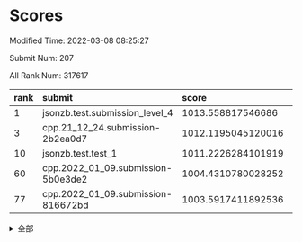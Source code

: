 # Scores

Modified Time: 2022-03-08 08:25:27

Submit Num: 207

All Rank Num: 317617

| rank |               submit               |       score        |       sigma        | pk_num |
| :--- | :--------------------------------- | :----------------- | :----------------- | :----- |
| 1    | jsonzb.test.submission_level_4     | 1013.558817546686  | 0.8176973753273039 | 6134   |
| 3    | cpp.21_12_24.submission-2b2ea0d7   | 1012.1195045120016 | 0.795229855992078  | 6132   |
| 10   | jsonzb.test.test_1                 | 1011.2226284101919 | 0.7917889578687314 | 6133   |
| 60   | cpp.2022_01_09.submission-5b0e3de2 | 1004.4310780028252 | 0.7177107384980274 | 6135   |
| 77   | cpp.2022_01_09.submission-816672bd | 1003.5917411892536 | 0.7153909510688378 | 6137   |


<details>
<summary>全部</summary>

| rank |                 submit                 |       score        |       sigma        | pk_num |
| :--- | :------------------------------------- | :----------------- | :----------------- | :----- |
| 1    | jsonzb.test.submission_level_4         | 1013.558817546686  | 0.8176973753273039 | 6134   |
| 2    | gobigger.level_3.submission_level_3_11 | 1012.3348098074371 | 0.7755584698783775 | 6139   |
| 3    | cpp.21_12_24.submission-2b2ea0d7       | 1012.1195045120016 | 0.795229855992078  | 6132   |
| 4    | gobigger.level_3.submission_level_3_38 | 1011.9640676671783 | 0.7803930483406188 | 6141   |
| 5    | gobigger.level_3.submission_level_3_6  | 1011.9225138914957 | 0.7994414035103206 | 6141   |
| 6    | gobigger.level_3.submission_level_3_19 | 1011.6452130969901 | 0.7517164617876048 | 6139   |
| 7    | gobigger.level_3.submission_level_3_14 | 1011.4241557406677 | 0.7755576470861643 | 6136   |
| 8    | gobigger.level_3.submission_level_3_10 | 1011.4057518073629 | 0.766264051943572  | 6142   |
| 9    | gobigger.level_3.submission_level_3_17 | 1011.3265954068103 | 0.7669955911519297 | 6137   |
| 10   | jsonzb.test.test_1                     | 1011.2226284101919 | 0.7917889578687314 | 6133   |
| 11   | gobigger.level_3.submission_level_3_13 | 1011.0950714441707 | 0.7760685172727138 | 6140   |
| 12   | gobigger.level_3.submission_level_3_46 | 1010.9708286421522 | 0.7772220131275682 | 6142   |
| 13   | gobigger.level_3.submission_level_3_39 | 1010.9658573627669 | 0.7668149560192574 | 6137   |
| 14   | gobigger.level_3.submission_level_3_43 | 1010.9399281929193 | 0.7721651499293298 | 6139   |
| 15   | gobigger.level_3.submission_level_3_48 | 1010.6810165779973 | 0.7716882554639796 | 6139   |
| 16   | gobigger.level_3.submission_level_3_47 | 1010.6467418311975 | 0.7692531397630543 | 6139   |
| 17   | gobigger.level_3.submission_level_3_27 | 1010.5642576022667 | 0.7765027813944476 | 6137   |
| 18   | gobigger.level_3.submission_level_3_18 | 1010.533020184096  | 0.7692506776817374 | 6137   |
| 19   | gobigger.level_3.submission_level_3_33 | 1010.4006251520101 | 0.7647810375737367 | 6141   |
| 20   | gobigger.level_3.submission_level_3_7  | 1010.3699857349922 | 0.7722744924637404 | 6138   |
| 21   | gobigger.level_3.submission_level_3_8  | 1010.2412099944571 | 0.7654962127591427 | 6138   |
| 22   | gobigger.level_3.submission_level_3_41 | 1010.074495078376  | 0.759223102786751  | 6138   |
| 23   | gobigger.level_3.submission_level_3_0  | 1010.0220660413171 | 0.7535678717165071 | 6134   |
| 24   | gobigger.level_3.submission_level_3_23 | 1009.9995542635095 | 0.761903649361706  | 6137   |
| 25   | gobigger.level_3.submission_level_3_3  | 1009.8823575776245 | 0.7653424078820462 | 6137   |
| 26   | gobigger.level_3.submission_level_3_25 | 1009.828340737928  | 0.7391895332555887 | 6141   |
| 27   | gobigger.level_3.submission_level_3_2  | 1009.8280420696527 | 0.7339938721928657 | 6139   |
| 28   | gobigger.level_3.submission_level_3_26 | 1009.8068968671489 | 0.7535014570245814 | 6135   |
| 29   | gobigger.level_3.submission_level_3_21 | 1009.7741623304654 | 0.7504807695938901 | 6139   |
| 30   | gobigger.level_3.submission_level_3_5  | 1009.7140573041282 | 0.7628423524352211 | 6129   |
| 31   | gobigger.level_3.submission_level_3_15 | 1009.6756277771403 | 0.7703349631577583 | 6138   |
| 32   | gobigger.level_3.submission_level_3_37 | 1009.6170286270799 | 0.7587377981629171 | 6138   |
| 33   | gobigger.level_3.submission_level_3_4  | 1009.485015114403  | 0.7706666630360123 | 6138   |
| 34   | gobigger.level_3.submission_level_3_35 | 1009.4577974391912 | 0.7549708654234851 | 6136   |
| 35   | gobigger.level_3.submission_level_3_32 | 1009.4378511433976 | 0.7494606522419892 | 6134   |
| 36   | gobigger.level_3.submission_level_3_45 | 1009.4142796535235 | 0.744603847773018  | 6137   |
| 37   | gobigger.level_3.submission_level_3_30 | 1009.4138067642942 | 0.7493597960227122 | 6137   |
| 38   | gobigger.level_3.submission_level_3_44 | 1009.3684532118064 | 0.7699928667364886 | 6137   |
| 39   | gobigger.level_3.submission_level_3_31 | 1009.3363828607838 | 0.7480725022269898 | 6135   |
| 40   | gobigger.level_3.submission_level_3_22 | 1009.3231814075515 | 0.7466037354073048 | 6141   |
| 41   | gobigger.level_3.submission_level_3_28 | 1009.0497085365143 | 0.7713233038456658 | 6137   |
| 42   | gobigger.level_3.submission_level_3_40 | 1008.9111377945603 | 0.7508872989695429 | 6140   |
| 43   | gobigger.level_3.submission_level_3_9  | 1008.9103870138505 | 0.777170043125358  | 6142   |
| 44   | gobigger.level_3.submission_level_3_20 | 1008.8831772183735 | 0.7790547070174926 | 6138   |
| 45   | gobigger.level_3.submission_level_3_49 | 1008.8315662309739 | 0.7438933607277891 | 6138   |
| 46   | gobigger.level_3.submission_level_3_29 | 1008.7738523141126 | 0.7303956753181549 | 6144   |
| 47   | gobigger.level_3.submission_level_3_12 | 1008.7595451064279 | 0.7265234610724197 | 6133   |
| 48   | gobigger.level_3.submission_level_3_24 | 1008.6362501184193 | 0.7419728711239535 | 6138   |
| 49   | gobigger.level_3.submission_level_3_16 | 1008.533981339828  | 0.7455305839319636 | 6139   |
| 50   | gobigger.level_3.submission_level_3_42 | 1008.5228584327606 | 0.7583201395472164 | 6138   |
| 51   | gobigger.level_3.submission_level_3_1  | 1008.4730521373157 | 0.7513347105344358 | 6137   |
| 52   | gobigger.level_3.submission_level_3_36 | 1008.3701014835939 | 0.7580575285763634 | 6137   |
| 53   | gobigger.level_3.submission_level_3_34 | 1007.6249133893702 | 0.740672568812952  | 6136   |
| 54   | gobigger.level_1.submission_level_1_46 | 1005.4795412424955 | 0.732362264216522  | 6141   |
| 55   | gobigger.level_1.submission_level_1_17 | 1005.0489916859649 | 0.748898107778663  | 6138   |
| 56   | gobigger.level_1.submission_level_1_5  | 1004.7210205129778 | 0.7210712470213563 | 6140   |
| 57   | gobigger.level_1.submission_level_1_26 | 1004.6741793201477 | 0.7284232034973894 | 6136   |
| 58   | gobigger.level_1.submission_level_1_22 | 1004.5933964038214 | 0.7110198849813536 | 6136   |
| 59   | gobigger.level_1.submission_level_1_24 | 1004.4870515265703 | 0.7224408249876728 | 6134   |
| 60   | cpp.2022_01_09.submission-5b0e3de2     | 1004.4310780028252 | 0.7177107384980274 | 6135   |
| 61   | gobigger.level_1.submission_level_1_6  | 1004.4105174512096 | 0.712338849895872  | 6131   |
| 62   | gobigger.level_1.submission_level_1_33 | 1004.2310588508734 | 0.7229779161134906 | 6133   |
| 63   | gobigger.level_1.submission_level_1_23 | 1004.2172011121891 | 0.7203802434063726 | 6138   |
| 64   | gobigger.level_1.submission_level_1_16 | 1004.1599509574629 | 0.7127131069197794 | 6142   |
| 65   | gobigger.level_1.submission_level_1_45 | 1004.1574338111271 | 0.7200725105219303 | 6139   |
| 66   | gobigger.level_1.submission_level_1_34 | 1004.0994264143072 | 0.7134441802902338 | 6136   |
| 67   | gobigger.level_1.submission_level_1_32 | 1004.0660280814002 | 0.7212816974866668 | 6136   |
| 68   | gobigger.level_1.submission_level_1_29 | 1004.0289883594414 | 0.7109912465626792 | 6142   |
| 69   | gobigger.level_1.submission_level_1_48 | 1003.9471886076685 | 0.7232663615159705 | 6136   |
| 70   | gobigger.level_1.submission_level_1_21 | 1003.9311021746745 | 0.711197989940163  | 6137   |
| 71   | gobigger.level_1.submission_level_1_0  | 1003.8726678827994 | 0.7126163613454014 | 6132   |
| 72   | gobigger.level_1.submission_level_1_37 | 1003.6791263443304 | 0.705193504389094  | 6131   |
| 73   | gobigger.level_1.submission_level_1_38 | 1003.6735552654383 | 0.7176669187899605 | 6138   |
| 74   | gobigger.level_1.submission_level_1_44 | 1003.6592100473302 | 0.7298383970930062 | 6138   |
| 75   | gobigger.level_1.submission_level_1_4  | 1003.6541249801281 | 0.7165426875959754 | 6142   |
| 76   | gobigger.level_1.submission_level_1_40 | 1003.6217689851378 | 0.7278902105037159 | 6137   |
| 77   | cpp.2022_01_09.submission-816672bd     | 1003.5917411892536 | 0.7153909510688378 | 6137   |
| 78   | gobigger.level_1.submission_level_1_41 | 1003.5420164223154 | 0.7007289149054818 | 6136   |
| 79   | gobigger.level_1.submission_level_1_1  | 1003.5233123193927 | 0.7224466508261183 | 6137   |
| 80   | gobigger.level_1.submission_level_1_49 | 1003.4648930663545 | 0.7100393096944226 | 6139   |
| 81   | gobigger.level_1.submission_level_1_28 | 1003.3762308890161 | 0.7132821169607036 | 6139   |
| 82   | gobigger.level_1.submission_level_1_47 | 1003.3592491219664 | 0.7204798010842611 | 6140   |
| 83   | gobigger.level_1.submission_level_1_39 | 1003.3074204417647 | 0.7116454530181906 | 6139   |
| 84   | gobigger.level_1.submission_level_1_7  | 1003.2670154216016 | 0.7195000814708039 | 6143   |
| 85   | gobigger.level_1.submission_level_1_13 | 1003.2480288529352 | 0.7033327734809907 | 6142   |
| 86   | gobigger.level_1.submission_level_1_42 | 1003.2222912303221 | 0.7279252939348848 | 6139   |
| 87   | gobigger.level_1.submission_level_1_25 | 1003.1724278059123 | 0.723429205926234  | 6129   |
| 88   | gobigger.level_1.submission_level_1_9  | 1003.1279370810404 | 0.7202748375324688 | 6139   |
| 89   | gobigger.level_1.submission_level_1_31 | 1003.1121133850505 | 0.7008634699740854 | 6140   |
| 90   | gobigger.level_1.submission_level_1_11 | 1003.0949783458839 | 0.7133890635685333 | 6135   |
| 91   | gobigger.level_1.submission_level_1_12 | 1003.0760009425883 | 0.7301736797954429 | 6137   |
| 92   | gobigger.level_1.submission_level_1_3  | 1003.0419981901974 | 0.7120892310816748 | 6137   |
| 93   | gobigger.level_1.submission_level_1_14 | 1003.0001362333065 | 0.7088337829175233 | 6141   |
| 94   | gobigger.level_1.submission_level_1_15 | 1002.938944947145  | 0.7019639951274069 | 6139   |
| 95   | gobigger.level_1.submission_level_1_18 | 1002.7439828350826 | 0.7120252977586388 | 6139   |
| 96   | gobigger.level_1.submission_level_1_19 | 1002.7351703980326 | 0.7071971450096469 | 6137   |
| 97   | gobigger.level_1.submission_level_1_10 | 1002.666270158452  | 0.7154591454277506 | 6141   |
| 98   | gobigger.level_1.submission_level_1_35 | 1002.6532643505524 | 0.7097198557028837 | 6140   |
| 99   | gobigger.level_1.submission_level_1_2  | 1002.5518925344295 | 0.7146195134977119 | 6139   |
| 100  | gobigger.level_1.submission_level_1_27 | 1002.3022262000009 | 0.7112375442635858 | 6143   |
| 101  | gobigger.level_1.submission_level_1_43 | 1002.2885407350402 | 0.71401042354013   | 6140   |
| 102  | gobigger.level_1.submission_level_1_8  | 1002.1080619090598 | 0.723732776596025  | 6136   |
| 103  | gobigger.level_1.submission_level_1_30 | 1002.0286342130822 | 0.7156174723636591 | 6133   |
| 104  | gobigger.level_1.submission_level_1_20 | 1001.9753870116106 | 0.7152124389029898 | 6142   |
| 105  | gobigger.level_1.submission_level_1_36 | 1001.5641327324469 | 0.7233222457800442 | 6134   |
| 106  | gobigger.random.submission_random_0    | 997.1722201015403  | 0.7015870227463806 | 6139   |
| 107  | gobigger.random.submission_random_36   | 997.1517672611777  | 0.7055374541718316 | 6139   |
| 108  | gobigger.random.submission_random_34   | 997.1457285028068  | 0.714816567242637  | 6141   |
| 109  | gobigger.random.submission_random_28   | 997.0122299822317  | 0.6992900174117387 | 6139   |
| 110  | gobigger.random.submission_random_10   | 996.9279462685074  | 0.7113380054153959 | 6141   |
| 111  | gobigger.random.submission_random_23   | 996.826701711349   | 0.7099399675970842 | 6137   |
| 112  | gobigger.random.submission_random_42   | 996.8124837034801  | 0.7054080848414864 | 6133   |
| 113  | gobigger.random.submission_random_8    | 996.638081665161   | 0.72521846813344   | 6137   |
| 114  | gobigger.random.submission_random_20   | 996.5859438874429  | 0.7057549449373063 | 6132   |
| 115  | gobigger.random.submission_random_22   | 996.5536786982165  | 0.695652347773357  | 6138   |
| 116  | gobigger.random.submission_random_17   | 996.5367669936891  | 0.7055787263729849 | 6136   |
| 117  | gobigger.random.submission_random_37   | 996.53006939031    | 0.7099466537186713 | 6135   |
| 118  | gobigger.random.submission_random_13   | 996.5276758034806  | 0.7190166409944442 | 6138   |
| 119  | gobigger.random.submission_random_32   | 996.4696876127882  | 0.7087425553462587 | 6139   |
| 120  | gobigger.random.submission_random_2    | 996.4470443889609  | 0.7182008023695501 | 6136   |
| 121  | gobigger.random.submission_random_11   | 996.4455857304492  | 0.7147281429934079 | 6140   |
| 122  | gobigger.random.submission_random_41   | 996.4277449033661  | 0.7150741422653394 | 6141   |
| 123  | gobigger.random.submission_random_40   | 996.4216800480144  | 0.7183304851360255 | 6138   |
| 124  | gobigger.random.submission_random_45   | 996.3646664873528  | 0.704900587656944  | 6132   |
| 125  | gobigger.random.submission_random_46   | 996.3440401259116  | 0.7186232735347392 | 6135   |
| 126  | gobigger.random.submission_random_12   | 996.3367982587455  | 0.7140112039504612 | 6137   |
| 127  | gobigger.random.submission_random_1    | 996.2932596536917  | 0.6971671780487005 | 6136   |
| 128  | gobigger.random.submission_random_18   | 996.2248340093915  | 0.7125018319466008 | 6138   |
| 129  | gobigger.random.submission_random_26   | 996.1143461678699  | 0.7193250871343333 | 6133   |
| 130  | gobigger.random.submission_random_21   | 996.0836235427031  | 0.7221979483604909 | 6141   |
| 131  | gobigger.random.submission_random_6    | 996.0376123820903  | 0.7134590061059917 | 6137   |
| 132  | gobigger.random.submission_random_5    | 996.01668802176    | 0.7212067185134102 | 6137   |
| 133  | gobigger.random.submission_random_30   | 995.9862689736398  | 0.7192701890318941 | 6131   |
| 134  | gobigger.random.submission_random_25   | 995.981666817631   | 0.7210146247077146 | 6139   |
| 135  | gobigger.random.submission_random_29   | 995.9158317660858  | 0.7065102589253613 | 6138   |
| 136  | gobigger.random.submission_random_16   | 995.8659384438342  | 0.7147917224453008 | 6140   |
| 137  | gobigger.random.submission_random_47   | 995.8217065945153  | 0.7071860543868349 | 6138   |
| 138  | gobigger.random.submission_random_48   | 995.8009907354468  | 0.7072892174214563 | 6134   |
| 139  | gobigger.random.submission_random_38   | 995.6623891423226  | 0.7209737731665702 | 6133   |
| 140  | gobigger.random.submission_random_7    | 995.635844494872   | 0.7173385629358676 | 6134   |
| 141  | gobigger.random.submission_random_4    | 995.5539111613577  | 0.7207400431418014 | 6140   |
| 142  | gobigger.random.submission_random_19   | 995.5190795915729  | 0.7032914733966784 | 6135   |
| 143  | gobigger.random.submission_random_33   | 995.365554465509   | 0.7031099533432006 | 6137   |
| 144  | gobigger.random.submission_random_14   | 995.3493273974177  | 0.7066698362355962 | 6140   |
| 145  | gobigger.random.submission_random_31   | 995.2887511622504  | 0.6971240190301835 | 6135   |
| 146  | gobigger.random.submission_random_27   | 995.2787305069811  | 0.7209566212509024 | 6140   |
| 147  | gobigger.random.submission_random_43   | 995.2294274441913  | 0.7152911516078049 | 6135   |
| 148  | gobigger.random.submission_random_44   | 995.2224398455346  | 0.7144501312984242 | 6140   |
| 149  | gobigger.random.submission_random_24   | 995.2001278245618  | 0.7100772096125142 | 6128   |
| 150  | gobigger.random.submission_random_15   | 995.1413545676338  | 0.7014852912719418 | 6138   |
| 151  | gobigger.random.submission_random_3    | 994.8398850601076  | 0.7262654106060566 | 6137   |
| 152  | gobigger.random.submission_random_39   | 994.5781079186423  | 0.7142216506865585 | 6142   |
| 153  | gobigger.random.submission_random_9    | 994.4981374131403  | 0.7257031076553565 | 6142   |
| 154  | gobigger.random.submission_random_49   | 994.317741242265   | 0.7178974721896454 | 6140   |
| 155  | gobigger.random.submission_random_35   | 994.2853075606022  | 0.7347695894866362 | 6135   |
| 156  | gobigger.level_2.submission_level_2_18 | 993.9964705430313  | 0.7366233539867862 | 6134   |
| 157  | gobigger.level_2.submission_level_2_33 | 993.6001026050681  | 0.7336798723434586 | 6136   |
| 158  | gobigger.level_2.submission_level_2_10 | 993.59148699996    | 0.7302126335992348 | 6141   |
| 159  | gobigger.level_2.submission_level_2_27 | 993.3099966887438  | 0.7219141587857772 | 6136   |
| 160  | gobigger.level_2.submission_level_2_21 | 993.1605036039738  | 0.7423207342681627 | 6138   |
| 161  | gobigger.level_2.submission_level_2_3  | 993.0815814041202  | 0.7364131291552958 | 6137   |
| 162  | gobigger.level_2.submission_level_2_4  | 993.0793692083321  | 0.7405653442508779 | 6131   |
| 163  | gobigger.level_2.submission_level_2_48 | 993.0583726466989  | 0.7422713219534265 | 6140   |
| 164  | gobigger.level_2.submission_level_2_15 | 993.0371596629225  | 0.7548095256934946 | 6132   |
| 165  | gobigger.level_2.submission_level_2_37 | 993.0136998096992  | 0.738677613810191  | 6137   |
| 166  | gobigger.level_2.submission_level_2_14 | 992.9183999931488  | 0.7437555795322864 | 6131   |
| 167  | gobigger.level_2.submission_level_2_30 | 992.9178769285363  | 0.7429077821037336 | 6138   |
| 168  | gobigger.level_2.submission_level_2_12 | 992.9155674765243  | 0.7434993733469961 | 6137   |
| 169  | gobigger.level_2.submission_level_2_2  | 992.9078566385969  | 0.7559299696936251 | 6131   |
| 170  | gobigger.level_2.submission_level_2_7  | 992.7693909499893  | 0.735856446199342  | 6136   |
| 171  | gobigger.level_2.submission_level_2_35 | 992.6065263835247  | 0.7721716141105833 | 6139   |
| 172  | gobigger.level_2.submission_level_2_47 | 992.6017192823695  | 0.7558184351313286 | 6137   |
| 173  | gobigger.level_2.submission_level_2_9  | 992.5357367250402  | 0.7362743884482977 | 6145   |
| 174  | gobigger.level_2.submission_level_2_25 | 992.5128736108671  | 0.7513225566029204 | 6142   |
| 175  | gobigger.level_2.submission_level_2_32 | 992.4829645356511  | 0.7426256941844538 | 6138   |
| 176  | gobigger.level_2.submission_level_2_46 | 992.4675162332444  | 0.7496443449276071 | 6138   |
| 177  | gobigger.level_2.submission_level_2_19 | 992.4668096455724  | 0.7323574099556692 | 6138   |
| 178  | gobigger.level_2.submission_level_2_31 | 992.397320177861   | 0.7481669339198377 | 6141   |
| 179  | gobigger.level_2.submission_level_2_42 | 992.2153223464376  | 0.7456147527046997 | 6143   |
| 180  | gobigger.level_2.submission_level_2_45 | 992.1990186721242  | 0.7633951130887208 | 6136   |
| 181  | gobigger.level_2.submission_level_2_41 | 992.1588681860698  | 0.7544688206192858 | 6136   |
| 182  | gobigger.level_2.submission_level_2_28 | 992.1387689731818  | 0.7431821990220995 | 6138   |
| 183  | gobigger.level_2.submission_level_2_13 | 992.1298247218422  | 0.7379997278327023 | 6139   |
| 184  | gobigger.level_2.submission_level_2_0  | 992.1056216033435  | 0.7592013348904615 | 6138   |
| 185  | gobigger.level_2.submission_level_2_5  | 992.0561093858064  | 0.7448725020521655 | 6134   |
| 186  | gobigger.level_2.submission_level_2_44 | 992.026609418302   | 0.7498539397685842 | 6142   |
| 187  | gobigger.level_2.submission_level_2_29 | 991.9885995216987  | 0.7343435316654393 | 6140   |
| 188  | gobigger.level_2.submission_level_2_26 | 991.9633466432562  | 0.7388816195948918 | 6136   |
| 189  | gobigger.level_2.submission_level_2_43 | 991.93105058776    | 0.737080109906486  | 6137   |
| 190  | gobigger.level_2.submission_level_2_49 | 991.7493780805252  | 0.7451723170175889 | 6136   |
| 191  | gobigger.level_2.submission_level_2_39 | 991.6895376017837  | 0.7419442814364607 | 6136   |
| 192  | gobigger.level_2.submission_level_2_22 | 991.5470620542488  | 0.7428495535234023 | 6138   |
| 193  | gobigger.level_2.submission_level_2_17 | 991.5000435904412  | 0.7431014018699733 | 6138   |
| 194  | gobigger.level_2.submission_level_2_36 | 991.2222081022765  | 0.7595703216657766 | 6135   |
| 195  | gobigger.level_2.submission_level_2_23 | 991.1582982397905  | 0.760480670638928  | 6137   |
| 196  | gobigger.level_2.submission_level_2_38 | 990.9181774590145  | 0.760949650326105  | 6141   |
| 197  | gobigger.level_2.submission_level_2_11 | 990.9143642072434  | 0.758141090850633  | 6139   |
| 198  | gobigger.level_2.submission_level_2_34 | 990.8156581500292  | 0.7650342381181613 | 6144   |
| 199  | gobigger.level_2.submission_level_2_8  | 990.671095063921   | 0.752719533032179  | 6142   |
| 200  | gobigger.level_2.submission_level_2_40 | 990.5509956437116  | 0.7820615646558372 | 6137   |
| 201  | gobigger.level_2.submission_level_2_1  | 990.5401512497792  | 0.7574241401039967 | 6142   |
| 202  | gobigger.level_2.submission_level_2_16 | 990.2677573377536  | 0.7488963522841785 | 6133   |
| 203  | gobigger.level_2.submission_level_2_24 | 989.9147249173046  | 0.7647070807956232 | 6136   |
| 204  | gobigger.level_2.submission_level_2_6  | 989.7913655326755  | 0.7754997596647065 | 6135   |
| 205  | gobigger.level_2.submission_level_2_20 | 989.600753222302   | 0.77174144915178   | 6141   |
| 206  | gobigger.none.submission_none_1        | 977.3296288878457  | 1.256384956969641  | 6137   |
| 207  | gobigger.none.submission_none_0        | 976.731101343512   | 1.4460138391234616 | 6138   |

</details>